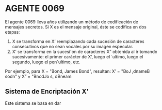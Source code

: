 # AGENTE 0069
El agente 0069 lleva años utilizando un método de codificación de mensajes secretos. Si X es el
mensaje original, éste se codifica en dos etapas:

  1. X se transforma en X’ reemplazando cada sucesión de caracteres consecutivos que no sean vocales por su imagen especular.
  2. X’ se transforma en la sucesi´on de caracteres X” obtenida al ir tomando sucesivamente: el primer carácter de X’, luego el ´ultimo, luego el segundo, luego el pen´ultimo, etc.

Por ejemplo, para X = "Bond, James Bond", resultan:
X’ = "BoJ ,dnameB sodn"  y  X” = "BnodJo s, dBneam

## Sistema de Encriptación X’
Este sistema se basa en dar

##
